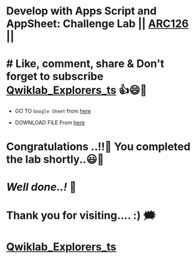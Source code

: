 # Develop with Apps Script and AppSheet: Challenge Lab || [ARC126](https://www.cloudskillsboost.google/focuses/66584?parent=catalog) ||

# # Like, comment, share & Don't forget to subscribe [Qwiklab_Explorers_ts](https://youtube.com/@titashshil?si=RgamNu1dc9jVIbJN) 👍😄🤝

- GO TO `Google Sheet` from [here](https://docs.google.com/spreadsheets/u/0/?pli=1&tgif=d)

- DOWNLOAD FILE From [here](https://github.com/Titash-shil/Develop-with-Apps-Script-and-AppSheet-Challenge-Lab-ARC126/blob/main/QWIKLAB_EXPLORERS_GSP126.xlsx)

# Congratulations ..!!🎉  You completed the lab shortly..😃💯

# *Well done..!* 👏

# Thank you for visiting.... :) 🗯️

# [Qwiklab_Explorers_ts](https://youtube.com/@titashshil?si=RgamNu1dc9jVIbJN)
